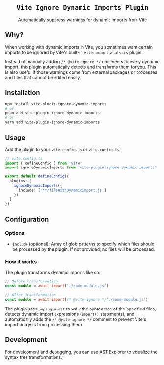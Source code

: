 
<h2 align='center'><samp>Vite Ignore Dynamic Imports Plugin</samp></h2>

<p align='center'>Automatically suppress warnings for dynamic imports from Vite</p>

## Why?

When working with dynamic imports in Vite, you sometimes want certain imports to be ignored by Vite's built-in `vite:import-analysis` plugin.

Instead of manually adding `/* @vite-ignore */` comments to every dynamic import, this plugin automatically detects and transforms them for you. This is also useful if those warnings come from external packages or processes and files that cannot be edited easily.

## Installation

```bash
npm install vite-plugin-ignore-dynamic-imports
# or
pnpm add vite-plugin-ignore-dynamic-imports
# or
yarn add vite-plugin-ignore-dynamic-imports
```

## Usage

Add the plugin to your `vite.config.js` or `vite.config.ts`:

```typescript
// vite.config.ts
import { defineConfig } from 'vite'
import ignoreDynamicImports from 'vite-plugin-ignore-dynamic-imports'

export default defineConfig({
  plugins: [
    ignoreDynamicImports({
      include: ['**/fileWithDynamicImport.js']
    })
  ]
})
```

## Configuration

### Options

- `include` (optional): Array of glob patterns to specify which files should be processed by the plugin. If not provided, no files will be processed.

### How it works

The plugin transforms dynamic imports like so:

```typescript
// Before transformation
const module = await import('./some-module.js')

// After transformation
const module = await import(/* @vite-ignore */'./some-module.js')
```

The plugin uses `unplugin-ast` to walk the syntax tree of the specified files, detects dynamic import expressions (`import()` statements), and automatically adds the `/* @vite-ignore */` comment to prevent Vite's import analysis from processing them.

## Development

For development and debugging, you can use [AST Explorer](https://astexplorer.net/) to visualize the syntax tree transformations.
